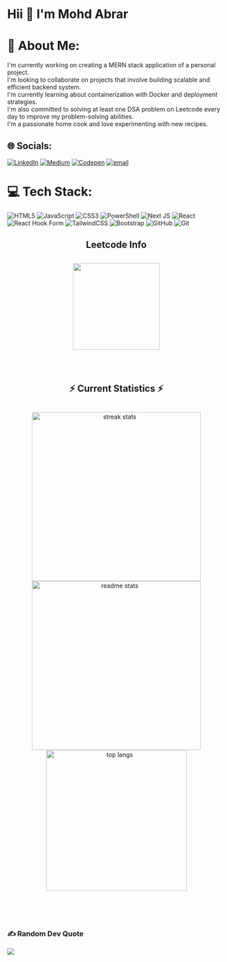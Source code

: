 <h1>Hii 👋 I'm Mohd Abrar</h1>

# 💫 About Me:
I'm currently working on creating a MERN stack application of a personal project.<br>I'm looking to collaborate on projects that involve building scalable and efficient backend system.<br>I'm currently learning about containerization with Docker and deployment strategies.<br>I'm also committed to solving at least one DSA problem on Leetcode every day to improve my problem-solving abilities.<br>I'm a passionate home cook and love experimenting with new recipes.


## 🌐 Socials:
[![LinkedIn](https://img.shields.io/badge/LinkedIn-%230077B5.svg?logo=linkedin&logoColor=white)](https://linkedin.com/in/mohammadabrar007) [![Medium](https://img.shields.io/badge/Medium-12100E?logo=medium&logoColor=white)](https://medium.com/@mohdabrar5250) [![Codepen](https://img.shields.io/badge/Codepen-000000?logo=codepen&logoColor=white)](https://codepen.io/Mr-Abrar) [![email](https://img.shields.io/badge/Email-D14836?logo=gmail&logoColor=white)](mailto:abrarsheikh774@gmail.com) 

# 💻 Tech Stack:
![HTML5](https://img.shields.io/badge/html5-%23E34F26.svg?style=for-the-badge&logo=html5&logoColor=white) ![JavaScript](https://img.shields.io/badge/javascript-%23323330.svg?style=for-the-badge&logo=javascript&logoColor=%23F7DF1E) ![CSS3](https://img.shields.io/badge/css3-%231572B6.svg?style=for-the-badge&logo=css3&logoColor=white) ![PowerShell](https://img.shields.io/badge/PowerShell-%235391FE.svg?style=for-the-badge&logo=powershell&logoColor=white) ![Next JS](https://img.shields.io/badge/Next-black?style=for-the-badge&logo=next.js&logoColor=white) ![React](https://img.shields.io/badge/react-%2320232a.svg?style=for-the-badge&logo=react&logoColor=%2361DAFB) ![React Hook Form](https://img.shields.io/badge/React%20Hook%20Form-%23EC5990.svg?style=for-the-badge&logo=reacthookform&logoColor=white) ![TailwindCSS](https://img.shields.io/badge/tailwindcss-%2338B2AC.svg?style=for-the-badge&logo=tailwind-css&logoColor=white) ![Bootstrap](https://img.shields.io/badge/bootstrap-%238511FA.svg?style=for-the-badge&logo=bootstrap&logoColor=white) ![GitHub](https://img.shields.io/badge/github-%23121011.svg?style=for-the-badge&logo=github&logoColor=white) ![Git](https://img.shields.io/badge/git-%23F05033.svg?style=for-the-badge&logo=git&logoColor=white)

<h2 align="center">Leetcode Info<h2>  
<p align="center">
  <a href="https://leetcode.com/abrar_007/" target="_blank"><img align="center" src="https://assets.leetcode.com/static_assets/others/2550.gif" alt="" height="200" width="200" /></a>
</p>

<br/>
  <h2 align="center">⚡ Current Statistics ⚡</h2>
<br>
<div align=center>
  <img width=390 src="https://github-readme-stats.vercel.app/api?username=MohdAbrar774&show_icons=true&theme=react&rank_icon=github&border_radius=10" alt="streak stats"/>
  <img width=390 src="https://nirzak-streak-stats.vercel.app/?user=MohdAbrar774&show_icons=true&theme=react&rank_icon=github&border_radius=10" alt="readme stats" />
  <img width=325 align="center" src="https://github-readme-stats.vercel.app/api/top-langs/?username=MohdAbrar774&include_all_commits=true&count_private=true&layout=compact&theme=react&border_radius=10&size_weight=0.5&count_weight=0.5&exclude_repo=github-readme-stats" alt="top langs" />
</div>

  <br/>

<br/><br/>

### ✍️ Random Dev Quote
![](https://quotes-github-readme.vercel.app/api?type=horizontal&theme=radical)

<!-- Proudly created with GPRM ( https://gprm.itsvg.in ) -->
